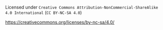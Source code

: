 Licensed under `Creative Commons Attribution-NonCommercial-ShareAlike 4.0 International` (`CC BY-NC-SA 4.0`)

https://creativecommons.org/licenses/by-nc-sa/4.0/
